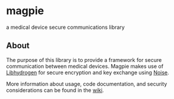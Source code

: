# magpie
a medical device secure communications library

## About

The purpose of this library is to provide a framework for secure communication between medical devices. 
Magpie makes use of [Libhydrogen](https://github.com/jedisct1/libhydrogen) for secure encryption and key 
exchange using [Noise](https://noiseprotocol.org).

More information about usage, code documentation, and security considerations can be found in the [wiki](https://github.com/tusharjois/magpie/wiki/About-Magpie).


